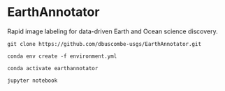 # EarthAnnotator
Rapid image labeling for data-driven Earth and Ocean science discovery.

```
git clone https://github.com/dbuscombe-usgs/EarthAnnotator.git
```

```
conda env create -f environment.yml 
```

```
conda activate earthannotator
```

```
jupyter notebook
```